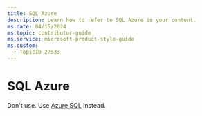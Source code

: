```yaml
---
title: SQL Azure
description: Learn how to refer to SQL Azure in your content.
ms.date: 04/15/2024
ms.topic: contributor-guide
ms.service: microsoft-product-style-guide
ms.custom:
  - TopicID 27533
---
```



# SQL Azure

Don't use. Use [Azure SQL](~\a_z_names_terms\a\azure-sql.md) instead.

